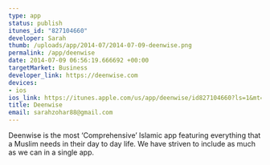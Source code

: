 ```yaml
--- 
type: app
status: publish
itunes_id: "827104660"
developer: Sarah
thumb: /uploads/app/2014-07/2014-07-09-deenwise.png
permalink: /app/deenwise
date: 2014-07-09 06:56:19.666692 +00:00
targetMarket: Business
developer_link: https://deenwise.com
devices: 
- ios
ios_link: https://itunes.apple.com/us/app/deenwise/id827104660?ls=1&mt=8
title: Deenwise
email: sarahzohar88@gmail.com
---
```


Deenwise is the most ‘Comprehensive’ Islamic app featuring everything that a Muslim needs in their day to day life. We have striven to include as much as we can in a single app.

